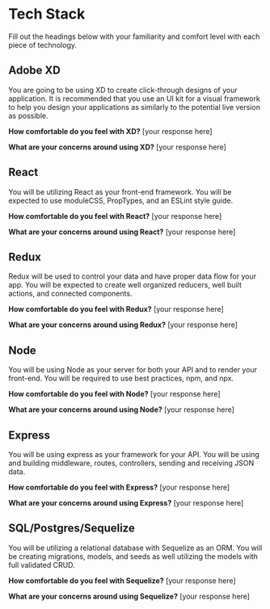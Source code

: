 # Tech Stack

Fill out the headings below with your familiarity and comfort level with each piece of technology.


## Adobe XD

You are going to be using XD to create click-through designs of your application. It is recommended that you use an UI kit for a visual framework to help you design your applications as similarly to the potential live version as possible.

**How comfortable do you feel with XD?**
[your response here]

**What are your concerns around using XD?**
[your response here]

## React

You will be utilizing React as your front-end framework. You will be expected to use moduleCSS, PropTypes, and an ESLint style guide.

**How comfortable do you feel with React?**
[your response here]

**What are your concerns around using React?**
[your response here]

## Redux

Redux will be used to control your data and have proper data flow for your app. You will be expected to create well organized reducers, well built actions, and connected components.

**How comfortable do you feel with Redux?**
[your response here]

**What are your concerns around using Redux?**
[your response here]

## Node

You will be using Node as your server for both your API and to render your front-end. You will be required to use best practices, npm, and npx.

**How comfortable do you feel with Node?**
[your response here]

**What are your concerns around using Node?**
[your response here]

## Express

You will be using express as your framework for your API. You will be using and building middleware, routes, controllers, sending and receiving JSON data.

**How comfortable do you feel with Express?**
[your response here]

**What are your concerns around using Express?**
[your response here]

## SQL/Postgres/Sequelize

You will be utilizing a relational database with Sequelize as an ORM. You will be creating migrations, models, and seeds as well utilizing the models with full validated CRUD.

**How comfortable do you feel with Sequelize?**
[your response here]

**What are your concerns around using Sequelize?**
[your response here]
